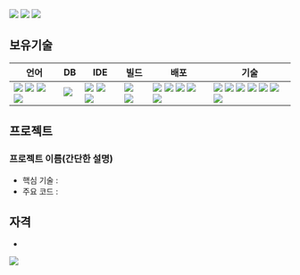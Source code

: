 <img src="https://img.shields.io/badge/tyk-%23073B5A.svg?&style=for-the-badge&logo=open%20badges&logoColor=white" />
<a href="https://hits.seeyoufarm.com"><img src="https://hits.seeyoufarm.com/api/count/incr/badge.svg?url=https%3A%2F%2Fgithub.com%2Ftyk22&count_bg=%2379C83D&title_bg=%23555555&icon=&icon_color=%23E7E7E7&title=hits&edge_flat=false"/></a>

<img src="https://capsule-render.vercel.app/api?type=Venom&color=auto&height=300&section=header&text=안녕하세요%20김태영입니다.&fontSize=60" />



  
## 보유기술

| 언어 | DB | IDE | 빌드 | 배포 | 기술 |
| --- | --- | --- | --- | --- | --- |
|<img src="https://img.shields.io/badge/java-%23ED8B00.svg?style=flat-square&logo=openjdk&logoColor=white">&nbsp;<img src="https://img.shields.io/badge/html5-%23E34F26.svg?style=flat-square&logo=html5&logoColor=white">&nbsp;<img src="https://img.shields.io/badge/css3-%231572B6.svg?style=flat-square&logo=css3&logoColor=white">&nbsp;<img src="https://img.shields.io/badge/javascript-%23323330.svg?style=flat-square&logo=javascript&logoColor=%23F7DF1E">|<img src="https://img.shields.io/badge/MariaDB-003545?style=flat-square&logo=mariadb&logoColor=white">&nbsp;|<img src="https://img.shields.io/badge/IntelliJIDEA-000000.svg?style=flat-square&logo=intellij-idea&logoColor=white">&nbsp;<img src="https://img.shields.io/badge/Eclipse-FE7A16.svg?style=flat-square&logo=Eclipse&logoColor=white">&nbsp;<img src="https://img.shields.io/badge/Visual%20Studio%20Code-0078d7.svg?style=flat-square&logo=visual-studio-code&logoColor=white">|<img src="https://img.shields.io/badge/Apache%20Maven-C71A36?style=flat-square&logo=Apache%20Maven&logoColor=white">&nbsp;<img src="https://img.shields.io/badge/Gradle-02303A.svg?style=flat-square&logo=Gradle&logoColor=white">|<img src="https://img.shields.io/badge/apache%20tomcat-%23F8DC75.svg?style=flat-square&logo=apache-tomcat&logoColor=black">&nbsp;<img src="https://img.shields.io/badge/AWS-%23FF9900.svg?style=flat-square&logo=amazon-aws&logoColor=white">&nbsp;<img src="https://img.shields.io/badge/docker-%230db7ed.svg?style=flat-square&logo=docker&logoColor=white">&nbsp;<img src="https://img.shields.io/badge/jenkins-%232C5263.svg?style=flat-square&logo=jenkins&logoColor=white">&nbsp;<img src="https://img.shields.io/badge/github-%23121011.svg?style=flat-square&logo=github&logoColor=white">|<img src="https://img.shields.io/badge/spring-%236DB33F.svg?style=flat-square&logo=spring&logoColor=white">&nbsp;<img src="https://img.shields.io/badge/spring%20boot-%236DB33F.svg?style=flat-square&logo=springboot&logoColor=white">&nbsp;<img src="https://img.shields.io/badge/Mybatis-181717.svg?style=flat-square&logo=Mybatis&logoColor=white">&nbsp;<img src="https://img.shields.io/badge/jquery-%230769AD.svg?style=flat-square&logo=jquery&logoColor=white">&nbsp;<img src="https://img.shields.io/badge/bootstrap-%238511FA.svg?style=flat-square&logo=bootstrap&logoColor=white">&nbsp;<img src="https://img.shields.io/badge/JSP-3776AB.svg?style=flat-square&logo=JSP&logoColor=white">&nbsp;<img src="https://img.shields.io/badge/JSON-3776AB.svg?style=flat-square&logo=JSON&logoColor=white">|

## 프로젝트
### 프로젝트 이름(간단한 설명)
* 핵심 기술 :
* 주요 코드 :

## 자격
*



<img src="http://mazandi.herokuapp.com/api?handle={tyk}&theme=dark"/>

